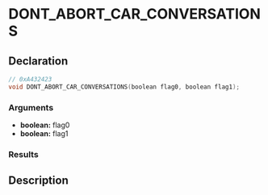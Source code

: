 # DONT_ABORT_CAR_CONVERSATIONS

## Declaration
```cpp
// 0xA432423
void DONT_ABORT_CAR_CONVERSATIONS(boolean flag0, boolean flag1);
```

### Arguments
- **boolean:** flag0
- **boolean:** flag1

### Results

## Description

